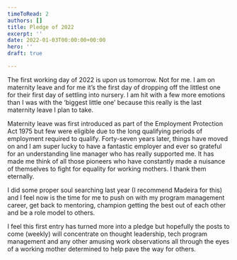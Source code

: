 ```yaml
---
timeToRead: 2
authors: []
title: Pledge of 2022
excerpt: ''
date: 2022-01-03T00:00:00+00:00
hero: ''
draft: true

---
```

The first working day of 2022 is upon us tomorrow. Not for me. I am on maternity leave and for me it’s the first day of dropping off the littlest one for their first day of settling into nursery. I am hit with a few more emotions than I was with the ‘biggest little one’ because this really is the last maternity leave I plan to take.

Maternity leave was first introduced as part of the Employment Protection Act 1975 but few were eligible due to the long qualifying periods of employment required to qualify. Forty-seven years later, things have moved on and I am super lucky to have a fantastic employer and ever so grateful for an understanding line manager who has really supported me. It has made me think of all those pioneers who have constantly made a nuisance of themselves to fight for equality for working mothers. I thank them eternally.

I did some proper soul searching last year (I recommend Madeira for this) and I feel now is the time for me to push on with my program management career, get back to mentoring, champion getting the best out of each other and be a role model to others.

I feel this first entry has turned more into a pledge but hopefully the posts to come (weekly) will concentrate on thought leadership, tech program management and any other amusing work observations all through the eyes of a working mother determined to help pave the way for others.